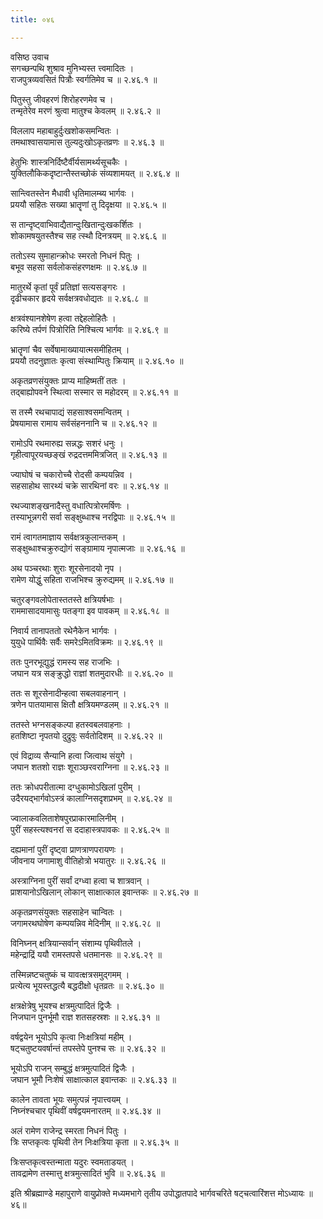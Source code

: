 ```yaml
---
title: ०४६

---
```

वसिष्ठ उवाच  
सगच्छन्पथि शुश्राव मुनिभ्यस्त त्त्वमादितः ।  
राजपुत्रव्यवसितं पित्रौः स्वर्गतिमेव च ॥ २.४६.१ ॥  
  
पितुस्तु जीवहरणं शिरोहरणमेव च ।  
तन्मृतेरेव मरणं श्रुत्वा मातुश्च केवलम् ॥ २.४६.२ ॥  
  
विललाप महाबाहुर्दुःखशोकसमन्वितः ।  
तमथाश्वासयामास तुल्यदुःखोऽकृतव्रणः ॥ २.४६.३ ॥  
  
हेतुभिः शास्त्रनिर्दिष्टैर्वीर्यसामर्थ्यसूचकैः ।  
युक्तिलौकिकदृष्टान्तैस्तच्छोकं संव्यशामयत् ॥ २.४६.४ ॥  
  
सान्त्वितस्तेन मैधावी धृतिमालम्ब्य भार्गवः ।  
प्रययौ सहितः सख्या भ्रातॄणां तु दिदृक्षया ॥ २.४६.५ ॥  
  
स तान्दृष्ट्वाभिवाद्यैतान्दुःखितान्दुःखकर्शितः ।  
शोकामषयुतस्तैश्च सह त्स्थौ दिनत्रयम् ॥ २.४६.६ ॥  
  
ततोऽस्य सुमाहान्क्रोधः स्मरतो निधनं पितुः ।  
बभूव सहसा सर्वलोकसंहरणक्षमः ॥ २.४६.७ ॥  
  
मातुरर्थे कृतां पूर्वं प्रतिज्ञां सत्यसङ्गरः ।  
दृढीचकार हृदये सर्वक्षत्रवधोद्यतः ॥ २.४६.८ ॥  
  
क्षत्रवंश्यानशेषेण हत्वा तद्देहलोहितैः ।  
करिष्ये तर्पणं पित्रोरिति निश्चित्य भार्गवः ॥ २.४६.९ ॥  
  
भ्रातॄणां चैव सर्वेषामाख्यायात्मसमीहितम् ।  
प्रययौ तदनुज्ञातः कृत्वा संस्थाम्पितुः क्रियाम् ॥ २.४६.१० ॥  
  
अकृतव्रणसंयुक्तः प्राप्य माहिष्मतीं ततः ।  
तद्बाह्योपवने स्थित्वा सस्मार स महोदरम् ॥ २.४६.११ ॥  
  
स तस्मै रथचापाद्यं सहसाश्वसमन्वितम् ।  
प्रेषयामास रामाय सर्वसंहननानि च ॥ २.४६.१२ ॥  
  
रामोऽपि रथमारुह्य सन्नद्धः सशरं धनुः ।  
गृहीत्वापूरयच्छङ्खं रुद्रदत्तममित्रजित् ॥ २.४६.१३ ॥  
  
ज्याघोषं च चकारोच्चै रोदसी कम्पयन्निव ।  
सहसाहोथ सारथ्यं चक्रे सारथिनां वरः ॥ २.४६.१४ ॥  
  
रथज्याशङ्खनादैस्तु वधात्पित्रोरमर्षिणः ।  
तस्याभून्नगरी सर्वा सङ्क्षुब्धाश्च नरद्विपाः ॥ २.४६.१५ ॥  
  
रामं त्वागतमाज्ञाय सर्वक्षत्रकुलान्तकम् ।  
सङ्क्षुब्धाश्चक्रुरुद्योगं सङ्ग्रामाय नृपात्मजाः ॥ २.४६.१६ ॥  
  
अथ पञ्चरथाः शुराः शूरसेनादयो नृप ।  
रामेण योद्धुं सहिता राजभिश्च क्रुरुद्यमम् ॥ २.४६.१७ ॥  
  
चतुरङ्गवलोपेतास्ततस्ते क्षत्रियर्षभाः ।  
राममासादयामासुः पतङ्गा इव पावकम् ॥ २.४६.१८ ॥  
  
निवार्य तानापततो रथेनैकेन भार्गवः ।  
युयुधे पार्थिवैः सर्वैः समरेऽमितविक्रमः ॥ २.४६.१९ ॥  
  
ततः पुनरभूद्युद्धं रामस्य सह राजभिः ।  
जघान यत्र सङ्क्रुद्धो राज्ञां शतमुदारधीः ॥ २.४६.२० ॥  
  
ततः स शूरसेनादीन्हत्वा सबलवाहनान् ।  
त्रणेन पातयामास क्षितौ क्षत्रियमण्डलम् ॥ २.४६.२१ ॥  
  
ततस्ते भग्नसङ्कल्पा हतस्वबलवाहनाः ।  
हतशिष्टा नृपतयो दुद्रुवुः सर्वतोदिशम् ॥ २.४६.२२ ॥  
  
एवं विद्राव्य सैन्यानि हत्वा जित्वाथ संयुगे ।  
जघान शतशो राज्ञः शूराञ्छरवराग्निना ॥ २.४६.२३ ॥  
  
ततः क्रोधपरीतात्मा दग्धुकामोऽखिलां पुरीम् ।  
उदैरयद्भार्गवोऽस्त्रं कालाग्निसदृशप्रभम् ॥ २.४६.२४ ॥  
  
ज्वालाकवलिताशेषपुरप्राकारमालिनीम् ।  
पुरीं सहस्त्यश्वनरां स ददाहास्त्रपावकः ॥ २.४६.२५ ॥  
  
दह्यमानां पुरीं दृष्ट्वा प्राणत्राणपरायणः ।  
जीवनाय जगामाशु वीतिहोत्रो भयातुरः ॥ २.४६.२६ ॥  
  
अस्त्राग्निना पुरीं सर्वां दग्ध्वा हत्वा च शात्रवान् ।  
प्राशयानोऽखिलान् लोकान् साक्षात्काल इवान्तकः ॥ २.४६.२७ ॥  
  
अकृतव्रणसंयुक्तः सहसाहेन चान्वितः ।  
जगामरथघोषेण कम्पयन्निव मेदिनीम् ॥ २.४६.२८ ॥  
  
विनिघ्नन् क्षत्रियान्सर्वान् संशाम्य पृथिवीतले ।  
महेन्द्राद्रिं ययौ रामस्तपसे धतमानसः ॥ २.४६.२९ ॥  
  
तस्मिन्नष्टचतुष्कं च यावत्क्षत्रसमुद्गमम् ।  
प्रत्येत्य भूयस्तद्धत्यै बद्धदीक्षो धृतव्रतः ॥ २.४६.३० ॥  
  
क्षत्रक्षेत्रेषु भूयश्च क्षत्रमुत्पादितं द्विजैः ।  
निजघान पुनर्भूमौ राज्ञ शतसहस्रशः ॥ २.४६.३१ ॥  
  
वर्षद्वयेन भूयोऽपि कृत्वा निःक्षत्रियां महीम् ।  
षट्चतुष्टयवर्षान्तं तपस्तेपे पुनश्च सः ॥ २.४६.३२ ॥  
  
भूयोऽपि राजन् सम्बुद्धं क्षत्रमुत्पादितं द्विजैः ।  
जघान भूमौ निःशेषं साक्षात्काल इवान्तकः ॥ २.४६.३३ ॥  
  
कालेन तावता भूयः समुत्पन्नं नृपात्त्वयम् ।  
निघ्नंश्चचार पृथिवीं वर्षद्वयमनारतम् ॥ २.४६.३४ ॥  
  
अलं रामेण राजेन्द्र स्मरता निधनं पितुः ।  
त्रिः सप्तकृत्वः पृथिवी तेन निःक्षत्रिया कृता ॥ २.४६.३५ ॥  
  
त्रिःसप्तकृत्वस्तन्माता यदुरः स्वमताडयत् ।  
तावद्रामेण तस्मात्तु क्षत्रमुत्सादितं भुवि ॥ २.४६.३६ ॥  
  
इति श्रीब्रह्माण्डे महापुराणे वायुप्रोक्ते मध्यमभागे तृतीय उपोद्धातपादे भार्गवचरिते षट्चत्वारिंशत्त मोऽध्यायः ॥ ४६॥  
                                              